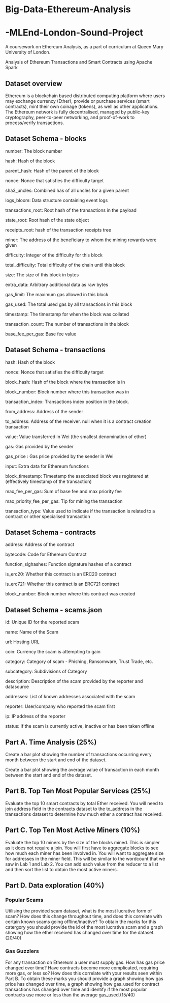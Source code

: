 # Big-Data-Ethereum-Analysis
# -MLEnd-London-Sound-Project
A coursework on Ethereum Analysis, as a part of curriculum at Queen Mary University of London.

Analysis of Ethereum Transactions and Smart Contracts using Apache Spark

## Dataset overview
Ethereum is a blockchain based distributed computing platform where users may exchange currency (Ether), provide or purchase services (smart contracts), mint their own coinage (tokens), as well as other applications. The Ethereum network is fully decentralised, managed by public-key cryptography, peer-to-peer networking, and proof-of-work to process/verify transactions.

## Dataset Schema - blocks
number: The block number

hash: Hash of the block

parent_hash: Hash of the parent of the block

nonce: Nonce that satisfies the difficulty target

sha3_uncles: Combined has of all uncles for a given parent

logs_bloom: Data structure containing event logs

transactions_root: Root hash of the transactions in the payload

state_root: Root hash of the state object

receipts_root: hash of the transaction receipts tree

miner: The address of the beneficiary to whom the mining rewards were given

difficulty: Integer of the difficulty for this block

total_difficulty: Total difficulty of the chain until this block

size: The size of this block in bytes

extra_data: Arbitrary additional data as raw bytes

gas_limit: The maximum gas allowed in this block

gas_used: The total used gas by all transactions in this block

timestamp: The timestamp for when the block was collated

transaction_count: The number of transactions in the block

base_fee_per_gas: Base fee value

## Dataset Schema - transactions
hash: Hash of the block

nonce: Nonce that satisfies the difficulty target

block_hash: Hash of the block where the transaction is in

block_number: Block number where this transaction was in

transaction_index: Transactions index position in the block.

from_address: Address of the sender

to_address: Address of the receiver. null when it is a contract creation transaction

value: Value transferred in Wei (the smallest denomination of ether)

gas: Gas provided by the sender

gas_price : Gas price provided by the sender in Wei

input: Extra data for Ethereum functions

block_timestamp: Timestamp the associated block was registered at (effectively timestamp of the transaction)

max_fee_per_gas: Sum of base fee and max priority fee

max_priority_fee_per_gas: Tip for mining the transaction

transaction_type: Value used to indicate if the transaction is related to a contract or other specialised transaction

## Dataset Schema - contracts
address: Address of the contract

bytecode: Code for Ethereum Contract

function_sighashes: Function signature hashes of a contract

is_erc20: Whether this contract is an ERC20 contract

is_erc721: Whether this contract is an ERC721 contract

block_number: Block number where this contract was created

## Dataset Schema - scams.json
id: Unique ID for the reported scam

name: Name of the Scam

url: Hosting URL

coin: Currency the scam is attempting to gain

category: Category of scam - Phishing, Ransomware, Trust Trade, etc.

subcategory: Subdivisions of Category

description: Description of the scam provided by the reporter and datasource

addresses: List of known addresses associated with the scam

reporter: User/company who reported the scam first

ip: IP address of the reporter

status: If the scam is currently active, inactive or has been taken offline

## Part A. Time Analysis (25%)
Create a bar plot showing the number of transactions occurring every month between the start and end of the dataset.

Create a bar plot showing the average value of transaction in each month between the start and end of the dataset.

## Part B. Top Ten Most Popular Services (25%)
Evaluate the top 10 smart contracts by total Ether received. You will need to join address field in the contracts dataset to the to_address in the transactions dataset to determine how much ether a contract has received.

## Part C. Top Ten Most Active Miners (10%)
Evaluate the top 10 miners by the size of the blocks mined. This is simpler as it does not require a join. You will first have to aggregate blocks to see how much each miner has been involved in. You will want to aggregate size for addresses in the miner field. This will be similar to the wordcount that we saw in Lab 1 and Lab 2. You can add each value from the reducer to a list and then sort the list to obtain the most active miners.

## Part D. Data exploration (40%)
### Popular Scams
Utilising the provided scam dataset, what is the most lucrative form of scam? How does this change throughout time, and does this correlate with certain known scams going offline/inactive? To obtain the marks for this catergory you should provide the id of the most lucrative scam and a graph showing how the ether received has changed over time for the dataset. (20/40)

### Gas Guzzlers
For any transaction on Ethereum a user must supply gas. How has gas price changed over time? Have contracts become more complicated, requiring more gas, or less so? How does this correlate with your results seen within Part B. To obtain these marks you should provide a graph showing how gas price has changed over time, a graph showing how gas_used for contract transactions has changed over time and identify if the most popular contracts use more or less than the average gas_used.(15/40)
